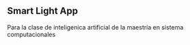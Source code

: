## Smart Light App

Para la clase de inteligenica artificial de la maestría en sistema computacionales

